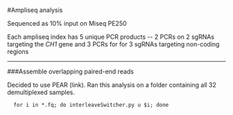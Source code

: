 #Ampliseq analysis

Sequenced as 10% input on Miseq PE250

Each ampliseq index has 5 unique PCR products -- 2 PCRs on 2 sgRNAs targeting the _CH1_ gene and 3 PCRs for for 3 sgRNAs targeting non-coding regions

--------

###Assemble overlapping paired-end reads 

Decided to use PEAR (link). Ran this analysis on a folder containing all 32 demultiplexed samples.

      
      for i in *.fq; do interleaveSwitcher.py u $i; done
      
      
